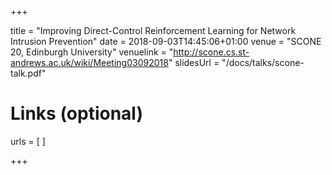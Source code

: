+++

title = "Improving Direct-Control Reinforcement Learning for Network Intrusion Prevention"
date = 2018-09-03T14:45:06+01:00
venue = "SCONE 20, Edinburgh University"
venuelink = "http://scone.cs.st-andrews.ac.uk/wiki/Meeting03092018"
slidesUrl = "/docs/talks/scone-talk.pdf"

# Links (optional)
urls = [
]

+++